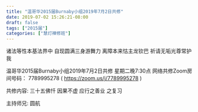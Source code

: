 ```yaml
---
title: "温哥华2015届Burnaby小组2019年7月2日共修"
date: 2019-07-02 15:26:21-08:00
draft: false
tags: ["2015届"]
categories: ["慧灯禅修班"]
---
```

诸法等性本基法界中 自现圆满三身游舞力
离障本来怙主龙钦巴 祈请无垢光尊常护我

温哥华2015届Burnaby小组2019年7月2日共修
星期二晚7:30点
网络共修Zoom房间号码： 7789995278 ( https://zoom.us/j/7789995278 )

共修内容:
三十五佛忏
因果不虚 应行之善业 之复习

主持师兄: 圆航
